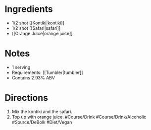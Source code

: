 # Ingredients
- 1/2 shot [[Kontiki|kontiki]]
- 1/2 shot [[Safari|safari]]
- [[Orange Juice|orange juice]]
# Notes
- 1 serving
- Requirements: [[Tumbler|tumbler]]
- Contains 2.93% ABV
# Directions
1. Mix the kontiki and the safari.
2. Top up with orange juice.
#Course/Drink #Course/Drink/Alcoholic #Source/DeBolk #Diet/Vegan 

